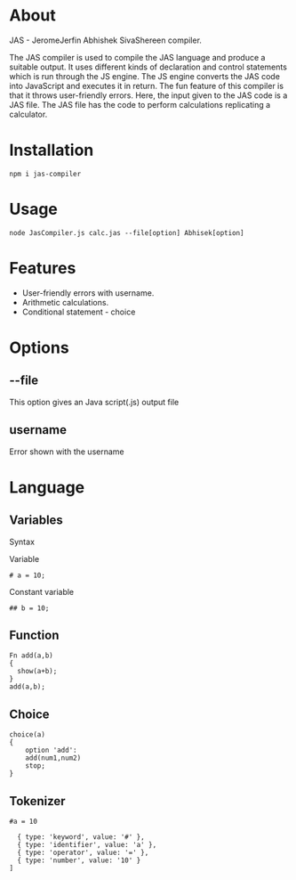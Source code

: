 # About
JAS - JeromeJerfin Abhishek SivaShereen compiler.

The JAS compiler is used to compile the JAS language and produce a suitable output. It uses different kinds of declaration and control statements which is run through the JS engine. The JS engine converts the JAS code into JavaScript and executes it in return. The fun feature of this compiler is that it throws user-friendly errors. Here, the input given to the JAS code is a JAS file. The JAS file has the code to perform calculations replicating a calculator.

# Installation 

```
npm i jas-compiler
```

# Usage

```
node JasCompiler.js calc.jas --file[option] Abhisek[option]
```

# Features

- User-friendly errors with username.
- Arithmetic calculations.
- Conditional statement - choice 

# Options

## --file
This option gives an Java script(.js) output file
## username 
Error shown with the username
# Language

## Variables

Syntax 

Variable

```
# a = 10;
```

Constant variable
```
## b = 10;
```

## Function

```
Fn add(a,b)
{
  show(a+b);
}
add(a,b);
```

## Choice

```
choice(a)
{
    option 'add':
    add(num1,num2)
    stop;
}
```
## Tokenizer

```
#a = 10
```

```[
  { type: 'keyword', value: '#' },
  { type: 'identifier', value: 'a' },
  { type: 'operator', value: '=' },
  { type: 'number', value: '10' }
]  
```


